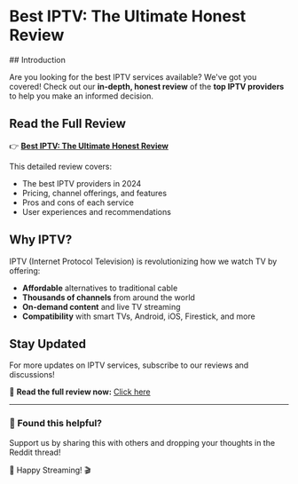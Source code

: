 # Best IPTV: The Ultimate Honest Review
<meta name="google-site-verification" content="vZjdSic2--GZnfyTCYSjOk9BfspEpkCT-8FwP9e-dCg" />
## Introduction

Are you looking for the best IPTV services available? We've got you covered! Check out our **in-depth, honest review** of the **top IPTV providers** to help you make an informed decision.

## Read the Full Review

👉 **[Best IPTV: The Ultimate Honest Review](https://iptvgreat.me/)**

This detailed review covers:
- The best IPTV providers in 2024
- Pricing, channel offerings, and features
- Pros and cons of each service
- User experiences and recommendations

## Why IPTV?

IPTV (Internet Protocol Television) is revolutionizing how we watch TV by offering:
- **Affordable** alternatives to traditional cable
- **Thousands of channels** from around the world
- **On-demand content** and live TV streaming
- **Compatibility** with smart TVs, Android, iOS, Firestick, and more

## Stay Updated

For more updates on IPTV services, subscribe to our reviews and discussions!

🔗 **Read the full review now:** [Click here](https://www.reddit.com/r/mantis/comments/1j13r1y/best_iptv_the_ultimate_honest_review_of_top_iptv/)

---

### 📢 Found this helpful?
Support us by sharing this with others and dropping your thoughts in the Reddit thread!

🚀 Happy Streaming! 🎬
